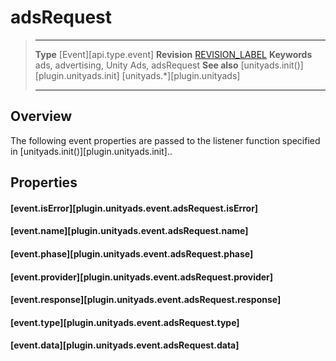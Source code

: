 # adsRequest

> --------------------- ------------------------------------------------------------------------------------------
> __Type__              [Event][api.type.event]
> __Revision__          [REVISION_LABEL](REVISION_URL)
> __Keywords__          ads, advertising, Unity Ads, adsRequest
> __See also__			[unityads.init()][plugin.unityads.init]
>						[unityads.*][plugin.unityads]
> --------------------- ------------------------------------------------------------------------------------------

## Overview

The following event properties are passed to the listener function specified in [unityads.init()][plugin.unityads.init]..


## Properties

#### [event.isError][plugin.unityads.event.adsRequest.isError]

#### [event.name][plugin.unityads.event.adsRequest.name]

#### [event.phase][plugin.unityads.event.adsRequest.phase]

#### [event.provider][plugin.unityads.event.adsRequest.provider]

#### [event.response][plugin.unityads.event.adsRequest.response]

#### [event.type][plugin.unityads.event.adsRequest.type]

#### [event.data][plugin.unityads.event.adsRequest.data]
